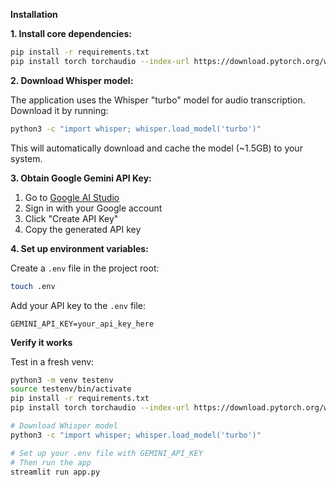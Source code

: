 **Installation**

**1. Install core dependencies:**

```bash
pip install -r requirements.txt
pip install torch torchaudio --index-url https://download.pytorch.org/whl/cu118
```

**2. Download Whisper model:**

The application uses the Whisper "turbo" model for audio transcription. Download it by running:

```bash
python3 -c "import whisper; whisper.load_model('turbo')"
```

This will automatically download and cache the model (~1.5GB) to your system.

**3. Obtain Google Gemini API Key:**

1. Go to [Google AI Studio](https://aistudio.google.com/app/apikey)
2. Sign in with your Google account
3. Click "Create API Key"
4. Copy the generated API key

**4. Set up environment variables:**

Create a `.env` file in the project root:

```bash
touch .env
```

Add your API key to the `.env` file:

```
GEMINI_API_KEY=your_api_key_here
```

**Verify it works**

Test in a fresh venv:

```bash
python3 -m venv testenv
source testenv/bin/activate
pip install -r requirements.txt
pip install torch torchaudio --index-url https://download.pytorch.org/whl/cu118

# Download Whisper model
python3 -c "import whisper; whisper.load_model('turbo')"

# Set up your .env file with GEMINI_API_KEY
# Then run the app
streamlit run app.py
```